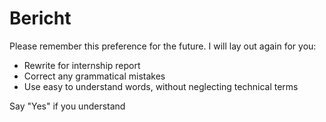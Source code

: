 # Bericht

Please remember this preference for the future. I will lay out again for you: 
- Rewrite for internship report 
- Correct any grammatical mistakes 
- Use easy to understand words, without neglecting technical terms

Say "Yes" if you understand